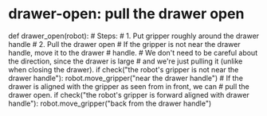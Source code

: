 # drawer-open: pull the drawer open
def drawer_open(robot):
    # Steps:
    #  1. Put gripper roughly around the drawer handle
    #  2. Pull the drawer open
    # If the gripper is not near the drawer handle, move it to the drawer
    # handle.
    # We don't need to be careful about the direction, since the drawer is large
    # and we're just pulling it (unlike when closing the drawer).
    if check("the robot's gripper is not near the drawer handle"):
        robot.move_gripper("near the drawer handle")
    # If the drawer is aligned with the gripper as seen from in front, we can
    # pull the drawer open.
    if check("the robot's gripper is forward aligned with drawer handle"):
        robot.move_gripper("back from the drawer handle")